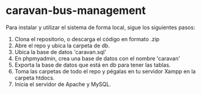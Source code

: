 
# caravan-bus-management


Para instalar y utilizar el sistema de forma local, sigue los siguientes pasos:

1. Clona el repositorio, o descarga el código en formato .zip
2. Abre el repo y ubica la carpeta de db.
3. Ubica la base de datos 'caravan.sql'
4. En phpmyadmin, crea una base de datos con el nombre 'caravan'
5. Exporta la base de datos que está en db para tener las tablas.
6. Toma las carpetas de todo el repo y pégalas en tu servidor Xampp en la carpeta htdocs.
7. Inicia el servidor de Apache y MySQL.